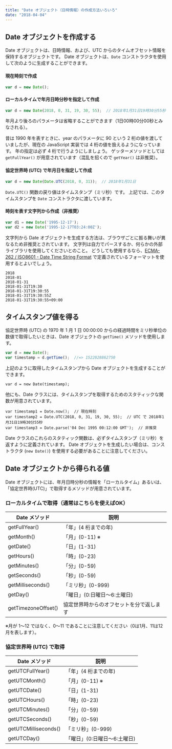 ```yaml
---
title: "Date オブジェクト（日時情報）の作成方法いろいろ"
date: "2018-04-04"
---
```


Date オブジェクトを作成する
----

Date オブジェクトは、日時情報、および、UTC からのタイムオフセット情報を保持するオブジェクトです。
Date オブジェクトは、`Date` コンストラクタを使用して次のように生成することができます。

#### 現在時刻で作成

~~~ javascript
var d = new Date();
~~~

#### ローカルタイムで年月日時分秒を指定して作成

~~~ javascript
var d = new Date(2018, 0, 31, 19, 30, 55);  // 2018年1月31日19時30分55秒
~~~

年月より後ろのパラメータは省略することができます（1日00時00分00秒とみなされる）。

<div class="note">
昔は 1990 年を表すときに、year のパラメータに 90 という 2 桁の値を渡していましたが、現在の JavaScript 実装では 4 桁の値を扱えるようになっています。
年の指定は必ず 4 桁で行うようにしましょう。
ゲッターメソッドとしては <code>getFullYear()</code> が用意されています（混乱を招くので <code>getYear()</code> は非推奨）。
</div>


#### 協定世界時 (UTC) で年月日を指定して作成

~~~ javascript
var d = new Date(Date.UTC(2018, 0, 31));  // 2018年1月31日
~~~

<div class="note">
<code>Date.UTC()</code> 関数の戻り値はタイムスタンプ（ミリ秒）です。
上記では、このタイムスタンプを <code>Date</code> コンストラクタに渡しています。
</div>


#### 時刻を表す文字列から作成（非推奨）

~~~ javascript
var d1 = new Date('1995-12-17');
var d2 = new Date('1995-12-17T03:24:00Z');
~~~

文字列から Date オブジェクトを生成する方法は、ブラウザごとに振る舞いが異なるため非推奨とされています。
文字列は自力でパースするか、何らかの外部ライブラリを使用してくださいとのこと。
どうしても使用するなら、[ECMA-262 / ISO8601 - Date Time String Format](http://www.ecma-international.org/ecma-262/5.1/#sec-15.9.1.15) で定義されているフォーマットを使用するとよいでしょう。

~~~
2018
2018-01
2018-01-31
2018-01-31T19:30
2018-01-31T19:30:55
2018-01-31T19:30:55Z
2018-01-31T19:30:55+09:00
~~~


タイムスタンプ値を得る
----

協定世界時 (UTC) の 1970 年 1 月 1 日 00:00:00 からの経過時間をミリ秒単位の数値で取得したいときは、Date オブジェクトの `getTime()` メソッドを使用します。

~~~ javascript
var d = new Date();
var timestamp = d.getTime();  //=> 1522828862750
~~~

上記のように取得したタイムスタンプから Date オブジェクトを生成することができます。

~~~
var d = new Date(timestamp);
~~~

他にも、Date クラスには、タイムスタンプを取得するためのスタティックな関数が用意されています。

~~~
var timestamp1 = Date.now();  // 現在時刻
var timestamp2 = Date.UTC(2018, 0, 31, 19, 30, 55);  // UTC で 2018年1月31日19時30分55秒
var timestamp3 = Date.parse('04 Dec 1995 00:12:00 GMT');  // 非推奨
~~~

Date クラスのこれらのスタティック関数は、必ずタイムスタンプ（ミリ秒）を返すように定義されています。
Date オブジェクトを生成したい場合は、コンストラクタ (`new Date()`) を使用する必要があることに注意してください。


Date オブジェクトから得られる値
----

Date オブジェクトには、年月日時分秒の情報を「ローカルタイム」あるいは、「協定世界時(UTC)」で取得するメソッドが用意されています。

### ローカルタイムで取得（通常はこちらを使えばOK）

| Date メソッド | 説明 |
| ---- | ---- |
| getFullYear() | 「年」(4 桁までの年) |
| getMonth() | 「月」(0-11) ※ |
| getDate() | 「日」(1-31) |
| getHours() | 「時」(0-23) |
| getMinutes() | 「分」(0-59) |
| getSeconds() | 「秒」(0-59) |
| getMilliseconds() | 「ミリ秒」(0-999) |
| getDay() | 「曜日」(0:日曜日～6:土曜日) |
| getTimezoneOffset() | 協定世界時からのオフセットを分で返します |

※月が 1～12 ではなく、0～11 であることに注意してください（0は1月、11は12月を表します）。

### 協定世界時 (UTC) で取得

| Date メソッド | 説明 |
| ---- | ---- |
| getUTCFullYear() | 「年」(4 桁までの年) |
| getUTCMonth() | 「月」(0-11) ※ |
| getUTCDate() | 「日」(1-31) |
| getUTCHours() | 「時」(0-23) |
| getUTCMinutes() | 「分」(0-59) |
| getUTCSeconds() | 「秒」(0-59) |
| getUTCMilliseconds() | 「ミリ秒」(0-999) |
| getUTCDay() | 「曜日」(0:日曜日～6:土曜日) |

